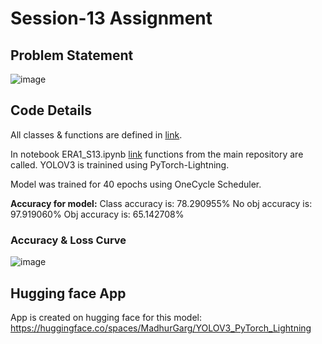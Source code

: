 # Session-13 Assignment

## Problem Statement

![image](https://github.com/MPGarg/ERA1_Session13/assets/120099863/6879ef1b-b8f2-46bc-a9a0-41cd304730c0)

## Code Details

All classes & functions are defined in [link](https://github.com/MPGarg/ERA1_Session13). 

In notebook ERA1_S13.ipynb [link](ERA1_S13.ipynb) functions from the main repository are called. YOLOV3 is trainined using PyTorch-Lightning.

Model was trained for 40 epochs using OneCycle Scheduler. 

**Accuracy for model:**
Class accuracy is: 78.290955%
No obj accuracy is: 97.919060%
Obj accuracy is: 65.142708%

### Accuracy & Loss Curve

![image](https://github.com/MPGarg/ERA1_Session13/assets/120099863/2eeb489d-0eb3-40d4-83c7-b5cfa2cc18f2)

## Hugging face App 

App is created on hugging face for this model:
https://huggingface.co/spaces/MadhurGarg/YOLOV3_PyTorch_Lightning

